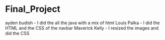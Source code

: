 # Final_Project
ayden budish - I did the all the java with a mix of html 
Louis Palka - I did the HTML and the CSS of the navbar
Maverick Kelly - I resized the images and did the CSS 
